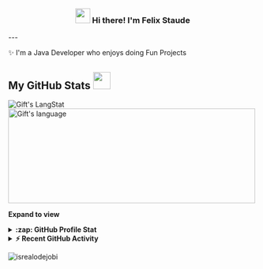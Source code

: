 <h3 align="center"><img src = "https://raw.githubusercontent.com/MartinHeinz/MartinHeinz/master/wave.gif" width = 30px> Hi there! I'm Felix Staude</h3>
---

✨ I'm a Java Developer who enjoys doing Fun Projects

<!-- GitHub section -->

 ##  My GitHub Stats <img src = "https://i.pinimg.com/originals/65/c4/f4/65c4f452571be1261e9c623f7da488ac.gif" width = 35px> 
 
 <div>
   <img align="center" src="https://github-readme-streak-stats.herokuapp.com/?user=felixstaude" alt="Gift's LangStat" />
  <img align="center" src="https://github-readme-stats.vercel.app/api/top-langs?username=felixstaude&langs_count=10&show_icons=true&locale=en&layout=compact&theme=light" alt="Gift's language" height="192px"  width="500px"/>
</div>

**Expand to view**
<details>
  <summary><b>:zap: GitHub Profile Stat</b></summary>
  <img src="https://github-readme-stats.anuraghazra1.vercel.app/api?username=felixstaude&show_icons=true" />
</details>
<details>
  <summary><b>⚡ Recent GitHub Activity</b></summary>
  <br/>
   <a href="https://github.com/felixstaude/"><img alt="Felix' Activity Graph" src="https://activity-graph.herokuapp.com/graph?username=felixstaude&custom_title=Felix's%20Contribution%20Graph&theme=react-dark" /></a>
  <br/>
</details>

<!-- GitHub section: END -->

<!-- Profile Views -->

<p align="left"> <img src="https://komarev.com/ghpvc/?username=felixstaude&label=Profile%20views&color=0e75b6&style=flat" alt="isrealodejobi" />
</p>

<!-- THE END -->
